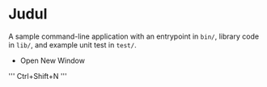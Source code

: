 # Judul

A sample command-line application with an entrypoint in `bin/`, library code
in `lib/`, and example unit test in `test/`.

- Open New Window

'''
Ctrl+Shift+N
'''